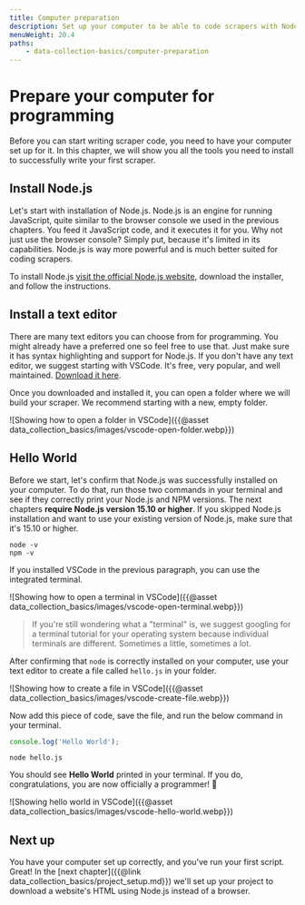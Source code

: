 ```yaml
---
title: Computer preparation
description: Set up your computer to be able to code scrapers with Node.js and JavaScript. Download Node.js and NPM and run a Hello World script.
menuWeight: 20.4
paths:
    - data-collection-basics/computer-preparation
---
```


# [](#prepare) Prepare your computer for programming

Before you can start writing scraper code, you need to have your computer set up for it. In this chapter, we will show you all the tools you need to install to successfully write your first scraper.

## [](#install-node) Install Node.js

Let's start with installation of Node.js. Node.js is an engine for running JavaScript, quite similar to the browser console we used in the previous chapters. You feed it JavaScript code, and it executes it for you. Why not just use the browser console? Simply put, because it's limited in its capabilities. Node.js is way more powerful and is much better suited for coding scrapers.

To install Node.js <a href="https://nodejs.org/en/download/" target="_blank">visit the official Node.js website</a>, download the installer, and follow the instructions.

## [](#install-editor) Install a text editor

There are many text editors you can choose from for programming. You might already have a preferred one so feel free to use that. Just make sure it has syntax highlighting and support for Node.js. If you don't have any text editor, we suggest starting with VSCode. It's free, very popular, and well maintained. <a href="https://code.visualstudio.com/download" target="_blank">Download it here</a>.

Once you downloaded and installed it, you can open a folder where we will build your scraper. We recommend starting with a new, empty folder.

![Showing how to open a folder in VSCode]({{@asset data_collection_basics/images/vscode-open-folder.webp}})

## [](#hello-world) Hello World

Before we start, let's confirm that Node.js was successfully installed on your computer. To do that, run those two commands in your terminal and see if they correctly print your Node.js and NPM versions. The next chapters **require Node.js version 15.10 or higher**. If you skipped Node.js installation and want to use your existing version of Node.js, make sure that it's 15.10 or higher.

```shell
node -v
npm -v
```

If you installed VSCode in the previous paragraph, you can use the integrated terminal.

![Showing how to open a terminal in VSCode]({{@asset data_collection_basics/images/vscode-open-terminal.webp}})

> If you're still wondering what a "terminal" is, we suggest googling for a terminal tutorial for your operating system because individual terminals are different. Sometimes a little, sometimes a lot.

After confirming that `node` is correctly installed on your computer, use your text editor to create a file called `hello.js` in your folder.

![Showing how to create a file in VSCode]({{@asset data_collection_basics/images/vscode-create-file.webp}})

Now add this piece of code, save the file, and run the below command in your terminal.

```js
console.log('Hello World');
```

```shell
node hello.js
```

You should see **Hello World** printed in your terminal. If you do, congratulations, you are now officially a programmer! 🚀

![Showing hello world in VSCode]({{@asset data_collection_basics/images/vscode-hello-world.webp}})

## [](#next) Next up

You have your computer set up correctly, and you've run your first script. Great! In the [next chapter]({{@link data_collection_basics/project_setup.md}}) we'll set up your project to download a website's HTML using Node.js instead of a browser.
